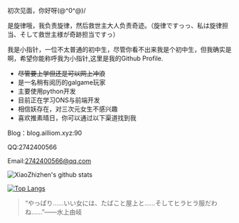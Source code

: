 初次见面，你好呀\(@^0^@)/

是旋律哦，我负责旋律，然后救世主大人负责奇迹。（旋律ですっっ、私は旋律担当、そして救世主様が奇跡担当ですっ）

我是小指针，一位不太普通的初中生，尽管你看不出来我是个初中生，但我确实是啊，希望你能称呼我为小指针,这里是我的Github Profile.



- ~~尽管要上学但还是可以网上冲浪~~
- 是一名稍有阅历的galgame玩家
- 主要使用python开发
- 目前正在学习ONS与前端开发
- 相信妖存在，对三次元女生不感兴趣
- 喜欢推素晴日，你可以通过以下渠道找到我

Blog：blog.ailliom.xyz:90

QQ:2742400566

Email:2742400566@qq.com



![XiaoZhizhen's github stats](https://github-readme-stats.vercel.app/api?username=zzzzz167&show_icons=true&theme=tokyonight)

[![Top Langs](https://github-readme-stats.vercel.app/api/top-langs/?username=zzzzz167&layout=compact)](https://github.com/anuraghazra/github-readme-stats)



> “やっぱり……いい女には、たばこと屋上と……そしてヒラヒラ服だわね……”——水上由岐
